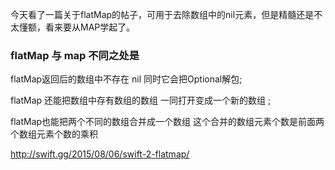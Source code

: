 今天看了一篇关于flatMap的帖子，可用于去除数组中的nil元素，但是精髓还是不太懂额，看来要从MAP学起了。

### **flatMap 与 map 不同之处是**

 flatMap返回后的数组中不存在 nil 同时它会把Optional解包;

 flatMap 还能把数组中存有数组的数组 一同打开变成一个新的数组 ;

 flatMap也能把两个不同的数组合并成一个数组 这个合并的数组元素个数是前面两个数组元素个数的乘积

<http://swift.gg/2015/08/06/swift-2-flatmap/>